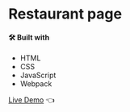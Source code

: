 # Restaurant page

#### 🛠️ Built with
 * HTML
 * CSS
 * JavaScript
 * Webpack

[Live Demo](https://furip0x.github.io/restaurant/) :point_left: